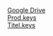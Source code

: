 [Google Drive](https://drive.google.com/file/d/1Q3tNw4pu2C3q5r0fFb7YThcBykJ9rIqd/view?usp=drivesdk)
<br>
[Prod.keys](/prod.keys)
<br>
[Titel.keys](/Titels.keys)
